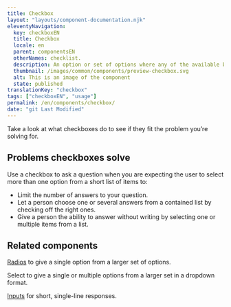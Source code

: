 ```yaml
---
title: Checkbox
layout: "layouts/component-documentation.njk"
eleventyNavigation:
  key: checkboxEN
  title: Checkbox
  locale: en
  parent: componentsEN
  otherNames: checklist.
  description: An option or set of options where any of the available boxes can be selected.
  thumbnail: /images/common/components/preview-checkbox.svg
  alt: This is an image of the component
  state: published
translationKey: "checkbox"
tags: ["checkboxEN", "usage"]
permalink: /en/components/checkbox/
date: "git Last Modified"
---
```


Take a look at what checkboxes do to see if they fit the problem you’re solving for.

## Problems checkboxes solve

Use a checkbox to ask a question when you are expecting the user to select more than one option from a short list of items to:

- Limit the number of answers to your question.
- Let a person choose one or several answers from a contained list by checking off the right ones.
- Give a person the ability to answer without writing by selecting one or multiple items from a list.

<article class="bg-full-width bg-dark text-light py-500 my-500">
  <h2 class="mt-0 mb-400">Related components</h2>

  <a href="/en/components/radio" class="link-light">Radios</a> to give a single option from a larger set of options.

  Select to give a single or multiple options from a larger set in a dropdown format.

  <a href="/en/components/input" class="link-light">Inputs</a> for short, single-line responses.
</article>
